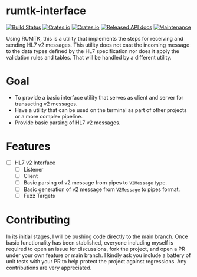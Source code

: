 # rumtk-interface

[![Build Status](https://github.com/kiseitai3/rumtk/actions/workflows/check.yml/badge.svg)](https://github.com/kiseitai3/rumtk/actions/workflows/check.yml) [![Crates.io](https://img.shields.io/crates/l/rumtk-interface)](LICENSE-GPL3) [![Crates.io](https://img.shields.io/crates/v/rumtk-interface)](https://crates.io/crates/rumtk-interface) [![Released API docs](https://docs.rs/rumtk-interface/badge.svg)](https://docs.rs/rumtk-interface) [![Maintenance](https://img.shields.io/maintenance/yes/2025)](https://github.com/kiseitai3/rumtk)

Using RUMTK, this is a utility that implements the steps for receiving and sending HL7 v2 messages. This utility does
not cast the incoming message to the data types defined by the HL7 specification nor does it apply the validation rules
and tables. That will be handled by a different utility.

# Goal

+ To provide a basic interface utility that serves as client and server for transacting v2 messages.
+ Have a utility that can be used on the terminal as part of other projects or a more complex pipeline.
+ Provide basic parsing of HL7 v2 messages.

# Features

- [ ] HL7 v2 Interface
    - [ ] Listener
    - [ ] Client
    - [ ] Basic parsing of v2 message from pipes to `V2Message` type.
    - [ ] Basic generation of v2 message from `V2Message` to pipes format.
    - [ ] Fuzz Targets

# Contributing

In its initial stages, I will be pushing code directly to the main branch. Once basic functionality has been stablished,
everyone including myself is required to open an issue for discussions, fork the project, and open a PR under your own
feature or main branch. I kindly ask you include a battery of unit tests with your PR to help protect the project
against regressions. Any contributions are very appreciated.
